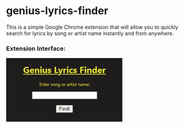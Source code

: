 # genius-lyrics-finder

This is a simple Google Chrome extension that will allow you to quickly search for lyrics by song or artist name instantly and from anywhere.

### Extension Interface:

![Image of interface](https://github.com/moeezk7/genius-lyrics-finder/blob/main/images/interface.png)
